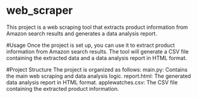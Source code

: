 # web_scraper

This project is a web scraping tool that extracts product information from Amazon search results and generates a data analysis report.

#Usage
Once the project is set up, you can use it to extract product information from Amazon search results. The tool will generate a CSV file containing the extracted data and a data analysis report in HTML format.

#Project Structure
The project is organized as follows:
main.py: Contains the main web scraping and data analysis logic.
report.html: The generated data analysis report in HTML format.
applewatches.csv: The CSV file containing the extracted product information.
